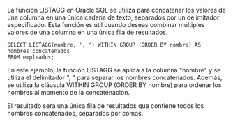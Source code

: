 La función LISTAGG en Oracle SQL se utiliza para concatenar los valores de una columna en una única cadena de texto, separados por un delimitador especificado. Esta función es útil cuando deseas combinar múltiples valores de una columna en una única fila de resultados.

```
SELECT LISTAGG(nombre, ', ') WITHIN GROUP (ORDER BY nombre) AS nombres_concatenados
FROM empleados;
```

En este ejemplo, la función LISTAGG se aplica a la columna "nombre" y se utiliza el delimitador ", " para separar los nombres concatenados. Además, se utiliza la cláusula WITHIN GROUP (ORDER BY nombre) para ordenar los nombres al momento de la concatenación.

El resultado será una única fila de resultados que contiene todos los nombres concatenados, separados por comas.